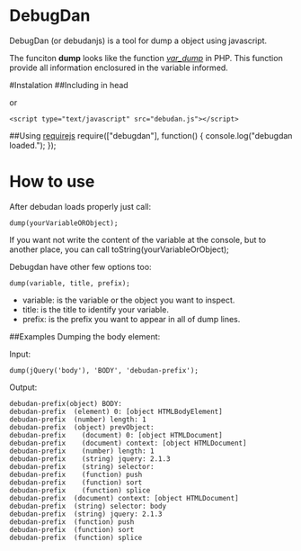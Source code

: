 # DebugDan
DebugDan (or debudanjs) is a tool for dump a object using javascript.

The funciton **dump** looks like the function *[var_dump](http://php.net/manual/en/function.var-dump.php)* in PHP. This function provide all information enclosured in the variable informed.

#Instalation
##Including in head
    <script src="debugdan.js"></script>
    
   or
   
    <script type="text/javascript" src="debudan.js"></script>

##Using [requirejs](http://requirejs.org/)
    require(["debugdan"], function() {
      console.log("debugdan loaded.");
    });

# How to use
After debudan loads properly just call:

    dump(yourVariableORObject);

If you want not write the content of the variable at the console, but to another place, you can call
	toString(yourVariableOrObject);

Debugdan have other few options too:

    dump(variable, title, prefix);

 - variable: is the variable or the object you want to inspect.
 - title: is the title to identify your variable.
 - prefix: is the prefix you want to appear in all of dump lines.

##Examples
Dumping the body element:

Input:

    dump(jQuery('body'), 'BODY', 'debudan-prefix');

Output:

    debudan-prefix(object) BODY:
    debudan-prefix  (element) 0: [object HTMLBodyElement]
    debudan-prefix  (number) length: 1
    debudan-prefix  (object) prevObject:
    debudan-prefix    (document) 0: [object HTMLDocument]
    debudan-prefix    (document) context: [object HTMLDocument]
    debudan-prefix    (number) length: 1
    debudan-prefix    (string) jquery: 2.1.3
    debudan-prefix    (string) selector: 
    debudan-prefix    (function) push
    debudan-prefix    (function) sort
    debudan-prefix    (function) splice
    debudan-prefix  (document) context: [object HTMLDocument]
    debudan-prefix  (string) selector: body
    debudan-prefix  (string) jquery: 2.1.3
    debudan-prefix  (function) push
    debudan-prefix  (function) sort
    debudan-prefix  (function) splice
